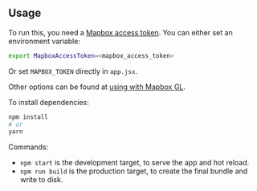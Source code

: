 ## Usage

To run this, you need a [Mapbox access token](https://docs.mapbox.com/help/how-mapbox-works/access-tokens/). You can either set an environment variable:

```bash
export MapboxAccessToken=<mapbox_access_token>
```

Or set `MAPBOX_TOKEN` directly in `app.jsx`.

Other options can be found at [using with Mapbox GL](../../../../docs/developer-guide/base-maps/using-with-mapbox.md).

To install dependencies:

```bash
npm install
# or
yarn
```

Commands:

- `npm start` is the development target, to serve the app and hot reload.
- `npm run build` is the production target, to create the final bundle and write to disk.
